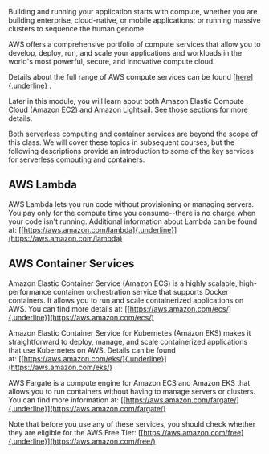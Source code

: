 Building and running your application starts with compute, whether you
are building enterprise, cloud-native, or mobile applications; or
running massive clusters to sequence the human genome.

AWS offers a comprehensive portfolio of compute services that allow you
to develop, deploy, run, and scale your applications and workloads in
the world's most powerful, secure, and innovative compute cloud.

Details about the full range of AWS compute services can be
found [[here]{.underline}](https://aws.amazon.com/products/compute/) .

Later in this module, you will learn about both Amazon Elastic Compute
Cloud (Amazon EC2) and Amazon Lightsail. See those sections for more
details.

Both serverless computing and container services are beyond the scope of
this class. We will cover these topics in subsequent courses, but the
following descriptions provide an introduction to some of the key
services for serverless computing and containers.

AWS Lambda
----------

AWS Lambda lets you run code without provisioning or managing servers.
You pay only for the compute time you consume\--there is no charge when
your code isn\'t running. Additional information about Lambda can be
found
at: [[https://aws.amazon.com/lambda]{.underline}](https://aws.amazon.com/lambda)

AWS Container Services
----------------------

Amazon Elastic Container Service (Amazon ECS) is a highly scalable,
high-performance container orchestration service that supports Docker
containers. It allows you to run and scale containerized applications on
AWS. You can find more details
at: [[https://aws.amazon.com/ecs/]{.underline}](https://aws.amazon.com/ecs/)

Amazon Elastic Container Service for Kubernetes (Amazon EKS) makes it
straightforward to deploy, manage, and scale containerized applications
that use Kubernetes on AWS. Details can be found
at: [[https://aws.amazon.com/eks/]{.underline}](https://aws.amazon.com/eks/)

AWS Fargate is a compute engine for Amazon ECS and Amazon EKS that
allows you to run containers without having to manage servers or
clusters. You can find more information
at: [[https://aws.amazon.com/fargate/]{.underline}](https://aws.amazon.com/fargate/)

Note that before you use any of these services, you should check whether
they are eligible for the AWS Free
Tier: [[https://aws.amazon.com/free]{.underline}](https://aws.amazon.com/free/)
